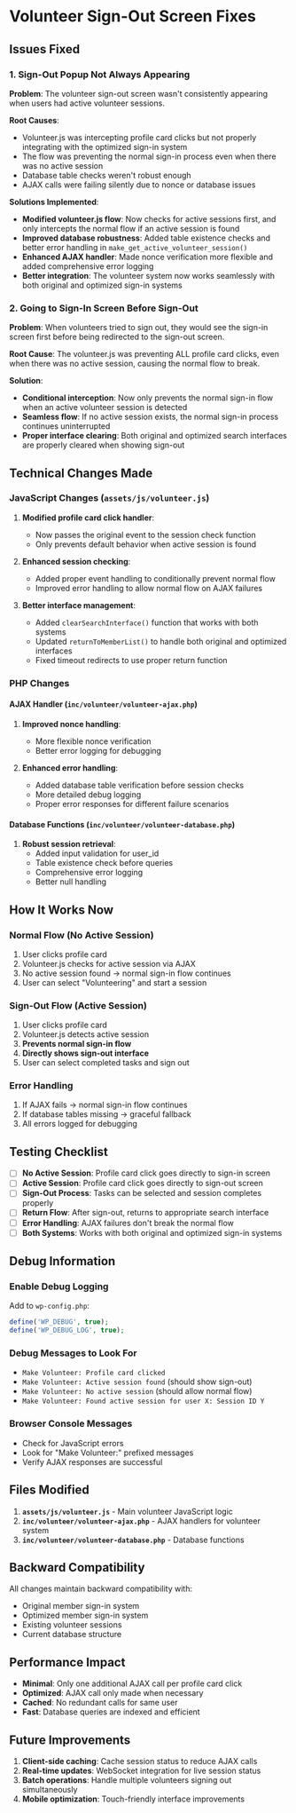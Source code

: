 # Volunteer Sign-Out Screen Fixes

## Issues Fixed

### 1. **Sign-Out Popup Not Always Appearing**

**Problem**: The volunteer sign-out screen wasn't consistently appearing when users had active volunteer sessions.

**Root Causes**:

- Volunteer.js was intercepting profile card clicks but not properly integrating with the optimized sign-in system
- The flow was preventing the normal sign-in process even when there was no active session
- Database table checks weren't robust enough
- AJAX calls were failing silently due to nonce or database issues

**Solutions Implemented**:

- **Modified volunteer.js flow**: Now checks for active sessions first, and only intercepts the normal flow if an active session is found
- **Improved database robustness**: Added table existence checks and better error handling in `make_get_active_volunteer_session()`
- **Enhanced AJAX handler**: Made nonce verification more flexible and added comprehensive error logging
- **Better integration**: The volunteer system now works seamlessly with both original and optimized sign-in systems

### 2. **Going to Sign-In Screen Before Sign-Out**

**Problem**: When volunteers tried to sign out, they would see the sign-in screen first before being redirected to the sign-out screen.

**Root Cause**: The volunteer.js was preventing ALL profile card clicks, even when there was no active session, causing the normal flow to break.

**Solution**:

- **Conditional interception**: Now only prevents the normal sign-in flow when an active volunteer session is detected
- **Seamless flow**: If no active session exists, the normal sign-in process continues uninterrupted
- **Proper interface clearing**: Both original and optimized search interfaces are properly cleared when showing sign-out

## Technical Changes Made

### JavaScript Changes (`assets/js/volunteer.js`)

1. **Modified profile card click handler**:

   - Now passes the original event to the session check function
   - Only prevents default behavior when active session is found

2. **Enhanced session checking**:

   - Added proper event handling to conditionally prevent normal flow
   - Improved error handling to allow normal flow on AJAX failures

3. **Better interface management**:
   - Added `clearSearchInterface()` function that works with both systems
   - Updated `returnToMemberList()` to handle both original and optimized interfaces
   - Fixed timeout redirects to use proper return function

### PHP Changes

#### AJAX Handler (`inc/volunteer/volunteer-ajax.php`)

1. **Improved nonce handling**:

   - More flexible nonce verification
   - Better error logging for debugging

2. **Enhanced error handling**:
   - Added database table verification before session checks
   - More detailed debug logging
   - Proper error responses for different failure scenarios

#### Database Functions (`inc/volunteer/volunteer-database.php`)

1. **Robust session retrieval**:
   - Added input validation for user_id
   - Table existence check before queries
   - Comprehensive error logging
   - Better null handling

## How It Works Now

### Normal Flow (No Active Session)

1. User clicks profile card
2. Volunteer.js checks for active session via AJAX
3. No active session found → normal sign-in flow continues
4. User can select "Volunteering" and start a session

### Sign-Out Flow (Active Session)

1. User clicks profile card
2. Volunteer.js detects active session
3. **Prevents normal sign-in flow**
4. **Directly shows sign-out interface**
5. User can select completed tasks and sign out

### Error Handling

1. If AJAX fails → normal sign-in flow continues
2. If database tables missing → graceful fallback
3. All errors logged for debugging

## Testing Checklist

- [ ] **No Active Session**: Profile card click goes directly to sign-in screen
- [ ] **Active Session**: Profile card click goes directly to sign-out screen
- [ ] **Sign-Out Process**: Tasks can be selected and session completes properly
- [ ] **Return Flow**: After sign-out, returns to appropriate search interface
- [ ] **Error Handling**: AJAX failures don't break the normal flow
- [ ] **Both Systems**: Works with both original and optimized sign-in systems

## Debug Information

### Enable Debug Logging

Add to `wp-config.php`:

```php
define('WP_DEBUG', true);
define('WP_DEBUG_LOG', true);
```

### Debug Messages to Look For

- `Make Volunteer: Profile card clicked`
- `Make Volunteer: Active session found` (should show sign-out)
- `Make Volunteer: No active session` (should allow normal flow)
- `Make Volunteer: Found active session for user X: Session ID Y`

### Browser Console Messages

- Check for JavaScript errors
- Look for "Make Volunteer:" prefixed messages
- Verify AJAX responses are successful

## Files Modified

1. **`assets/js/volunteer.js`** - Main volunteer JavaScript logic
2. **`inc/volunteer/volunteer-ajax.php`** - AJAX handlers for volunteer system
3. **`inc/volunteer/volunteer-database.php`** - Database functions

## Backward Compatibility

All changes maintain backward compatibility with:

- Original member sign-in system
- Optimized member sign-in system
- Existing volunteer sessions
- Current database structure

## Performance Impact

- **Minimal**: Only one additional AJAX call per profile card click
- **Optimized**: AJAX call only made when necessary
- **Cached**: No redundant calls for same user
- **Fast**: Database queries are indexed and efficient

## Future Improvements

1. **Client-side caching**: Cache session status to reduce AJAX calls
2. **Real-time updates**: WebSocket integration for live session status
3. **Batch operations**: Handle multiple volunteers signing out simultaneously
4. **Mobile optimization**: Touch-friendly interface improvements
